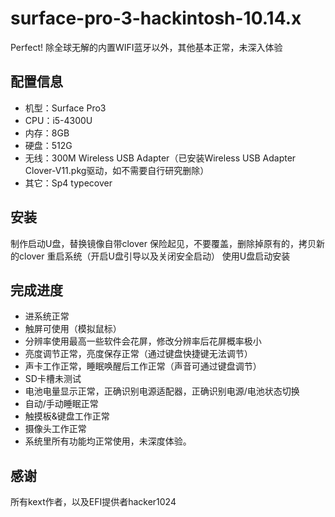 # surface-pro-3-hackintosh-10.14.x
Perfect! 除全球无解的内置WIFI蓝牙以外，其他基本正常，未深入体验

## 配置信息
* 机型：Surface Pro3
* CPU：i5-4300U
* 内存：8GB
* 硬盘：512G
* 无线：300M Wireless USB Adapter（已安装Wireless USB Adapter Clover-V11.pkg驱动，如不需要自行研究删除）
* 其它：Sp4 typecover

## 安装
制作启动U盘，替换镜像自带clover 保险起见，不要覆盖，删除掉原有的，拷贝新的clover
重启系统（开启U盘引导以及关闭安全启动）
使用U盘启动安装

## 完成进度
* 进系统正常
* 触屏可使用（模拟鼠标）
* 分辨率使用最高一些软件会花屏，修改分辨率后花屏概率极小
* 亮度调节正常，亮度保存正常（通过键盘快捷键无法调节）
* 声卡工作正常，睡眠唤醒后工作正常（声音可通过键盘调节）
* SD卡槽未测试
* 电池电量显示正常，正确识别电源适配器，正确识别电源/电池状态切换
* 自动/手动睡眠正常
* 触摸板&键盘工作正常
* 摄像头工作正常
* 系统里所有功能均正常使用，未深度体验。

## 感谢
所有kext作者，以及EFI提供者hacker1024
